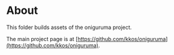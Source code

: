 # About

This folder builds assets of the oniguruma project.

The main project page is at [https://github.com/kkos/oniguruma](https://github.com/kkos/oniguruma).
